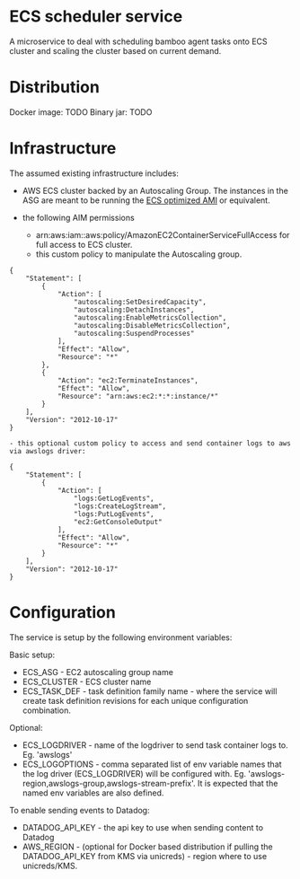 ECS scheduler service
==============

A microservice to deal with scheduling bamboo agent tasks onto ECS cluster and scaling the cluster based on current demand.

Distribution
====

Docker image: TODO
Binary jar: TODO


Infrastructure
====

The assumed existing infrastructure includes:

* AWS ECS cluster backed by an Autoscaling Group. The instances in the ASG are meant to be running
the [ECS optimized AMI](http://docs.aws.amazon.com/AmazonECS/latest/developerguide/ecs-optimized_AMI.html) or equivalent.

* the following AIM permissions
    - arn:aws:iam::aws:policy/AmazonEC2ContainerServiceFullAccess for full access to ECS cluster.
    - this custom policy to manipulate the Autoscaling group.
```
{
    "Statement": [
        {
            "Action": [
                "autoscaling:SetDesiredCapacity",
                "autoscaling:DetachInstances",
                "autoscaling:EnableMetricsCollection",
                "autoscaling:DisableMetricsCollection",
                "autoscaling:SuspendProcesses"
            ],
            "Effect": "Allow",
            "Resource": "*"
        },
        {
            "Action": "ec2:TerminateInstances",
            "Effect": "Allow",
            "Resource": "arn:aws:ec2:*:*:instance/*"
        }
    ],
    "Version": "2012-10-17"
}
```
    - this optional custom policy to access and send container logs to aws via awslogs driver:
```
{
    "Statement": [
        {
            "Action": [
                "logs:GetLogEvents",
                "logs:CreateLogStream",
                "logs:PutLogEvents",
                "ec2:GetConsoleOutput"
            ],
            "Effect": "Allow",
            "Resource": "*"
        }
    ],
    "Version": "2012-10-17"
}
```

Configuration
====

The service is setup by the following environment variables:

Basic setup:

* ECS_ASG - EC2 autoscaling group name
* ECS_CLUSTER - ECS cluster name
* ECS_TASK_DEF - task definition family name - where the service will create task definition revisions for each unique configuration combination.

Optional:

* ECS_LOGDRIVER - name of the logdriver to send task container logs to. Eg. 'awslogs'
* ECS_LOGOPTIONS - comma separated list of env variable names that the log driver (ECS_LOGDRIVER) will be configured with. Eg. 'awslogs-region,awslogs-group,awslogs-stream-prefix'.
It is expected that the named env variables are also defined.



To enable sending events to Datadog:

* DATADOG_API_KEY - the api key to use when sending content to Datadog
* AWS_REGION - (optional for Docker based distribution if pulling the DATADOG_API_KEY from KMS via unicreds) - region where to use unicreds/KMS.

